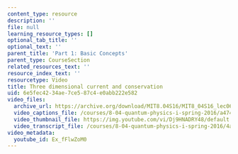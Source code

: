 ```yaml
---
content_type: resource
description: ''
file: null
learning_resource_types: []
optional_tab_title: ''
optional_text: ''
parent_title: 'Part 1: Basic Concepts'
parent_type: CourseSection
related_resources_text: ''
resource_index_text: ''
resourcetype: Video
title: Three dimensional current and conservation
uid: 6e5fec42-34ae-7ce5-87c4-e0abb222e582
video_files:
  archive_url: https://archive.org/download/MIT8.04S16/MIT8_04S16_lec06_s4_300k.mp4
  video_captions_file: /courses/8-04-quantum-physics-i-spring-2016/a47493f545ce5fabb0728c431598426d_Ex_fFlwZoM0.vtt
  video_thumbnail_file: https://img.youtube.com/vi/Dj9HNADRY48/default.jpg
  video_transcript_file: /courses/8-04-quantum-physics-i-spring-2016/4ad0280b37773ad3bedc95d306583b75_Ex_fFlwZoM0.pdf
video_metadata:
  youtube_id: Ex_fFlwZoM0
---
```

